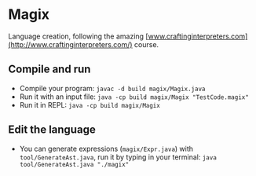 # Magix

Language creation, following the amazing [www.craftinginterpreters.com](http://www.craftinginterpreters.com/) course.

## Compile and run

- Compile your program: `javac -d build magix/Magix.java`
- Run it with an input file: `java -cp build magix/Magix "TestCode.magix"`
- Run it in REPL: `java -cp build magix/Magix`

## Edit the language

- You can generate expressions (`magix/Expr.java`) with `tool/GenerateAst.java`, run it by typing in your terminal: `java tool/GenerateAst.java "./magix"`